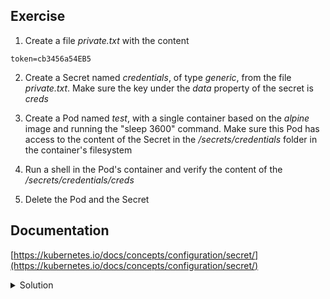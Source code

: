 ## Exercise

1. Create a file *private.txt* with the content

```
token=cb3456a54EB5
```

2. Create a Secret named *credentials*, of type *generic*, from the file *private.txt*. Make sure the key under the *data* property of the secret is *creds*

3. Create a Pod named *test*, with a single container based on the *alpine* image and running the "sleep 3600" command. Make sure this Pod has access to the content of the Secret in the */secrets/credentials* folder in the container's filesystem

4. Run a shell in the Pod's container and verify the content of the */secrets/credentials/creds*

5. Delete the Pod and the Secret

## Documentation

[https://kubernetes.io/docs/concepts/configuration/secret/](https://kubernetes.io/docs/concepts/configuration/secret/)

<details>
  <summary markdown="span">Solution</summary>

1. Create the file *private.txt*

```
cat >> private.txt << EOF
token=cb3456a54EB5
EOF
```

2. Create a Secret named credentials from this file

```
k create secret generic credentials --from-file=creds=./private.txt
```

The *data* property contains the *creds* key:

```
k get secret credentials -o yaml
apiVersion: v1
data:
  creds: dG9rZW49Y2IzNDU2YTU0RUI1Cg==
kind: Secret
metadata:
  name: credentials
type: Opaque
```

3. Create a Pod named *test*, with a single container based on the *alpine* image and running the "sleep 10000" command. Make sure this Pod has access to the content of the Secret in the */secrets/credentials* folder in the container's filesystem

```
apiVersion: v1
kind: Pod
metadata:
  name: test
spec:
  containers:
  - image: alpine
    name: alpine
    command:
    - "sleep"
    - "3600"
    volumeMounts:
    - name: creds
      mountPath: /secrets/credentials
  volumes:
  - name: creds
    secret:
      secretName: credentials
```

4. Run a shell in the Pod's container and verify the content of the */secrets/credentails/creds*

```
k exec test -- cat /secrets/credentials/creds
token=cb3456a54EB5
```

5. Delete the Pod and the Secret

```
k delete po/test secret/credentials
```
</details>

